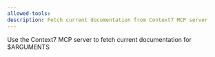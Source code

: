 ```yaml
---
allowed-tools: 
description: Fetch current documentation from Context7 MCP server
---
```

Use the Context7 MCP server to fetch current documentation for $ARGUMENTS